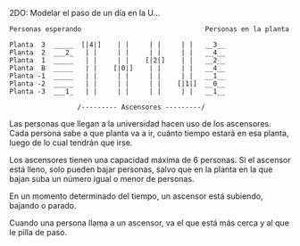 2DO: Modelar el paso de un día en la U...



```
Personas esperando                               Personas en la planta

Planta  3  _____  [|4|]    | |     | |     | |   __3__ 
Planta  2  ___2_   | |     | |     | |     | |   __4__
Planta  1  _____   | |     | |    [|2|]    | |   __2__
Planta  B  _____   | |    [|0|]    | |     | |   __4__
Planta -1  _____   | |     | |     | |     | |   __1__
Planta -2  _____   | |     | |     | |    [|1|]  __0__
Planta -3  ___1_   | |     | |     | |     | |   __1__
 
                 /--------- Ascensores ---------/

```

Las personas que llegan a la universidad hacen uso de los ascensores. Cada persona sabe a que planta va a ir, cuánto tiempo estará en esa planta, luego de lo cual tendrán que irse.

Los ascensores tienen una capacidad máxima de 6 personas. Si el ascensor está lleno, solo pueden bajar personas, salvo que en la planta en la que bajan suba un número igual o menor de personas.

En un momento determinado del tiempo, un ascensor está subiendo, bajando o parado.

Cuando una persona llama a un ascensor, va el que está más cerca y al que le pilla de paso.